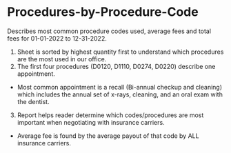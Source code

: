 # Procedures-by-Procedure-Code
Describes most common procedure codes used, average fees and total fees for 01-01-2022 to 12-31-2022. 

1. Sheet is sorted by highest quantity first to understand which procedures are the most used in our office.
2. The first four procedures (D0120, D1110, D0274, D0220) describe one appointment.
* Most common appointment is a recall (Bi-annual checkup and cleaning) which includes the annual set of x-rays, cleaning, and an oral exam with the dentist. 
3. Report helps reader determine which codes/procedures are most important when negotiating with insurance carriers.
- Average fee is found by the average payout of that code by ALL insurance carriers. 
